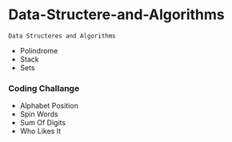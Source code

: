 # Data-Structere-and-Algorithms

`Data Structeres and Algorithms` 
 - Polindrome
 - Stack
 - Sets

### Coding Challange
 - Alphabet Position
 - Spin Words
 - Sum Of Digits
 - Who Likes It